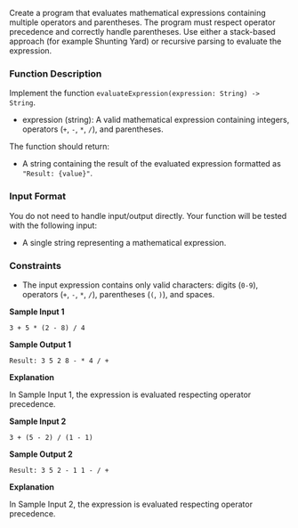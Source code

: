 Create a program that evaluates mathematical expressions containing multiple operators and parentheses. The program must respect operator precedence and correctly handle parentheses. Use either a stack-based approach (for example Shunting Yard) or recursive parsing to evaluate the expression.

### Function Description
Implement the function `evaluateExpression(expression: String) -> String`.

- expression (string): A valid mathematical expression containing integers, operators (`+`, `-`, `*`, `/`), and parentheses.
  
The function should return:

- A string containing the result of the evaluated expression formatted as `"Result: {value}"`.

### Input Format

You do not need to handle input/output directly. Your function will be tested with the following input:

- A single string representing a mathematical expression.
  
### Constraints

- The input expression contains only valid characters: digits (`0-9`), operators (`+`, `-`, `*`, `/`), parentheses (`(`, `)`), and spaces.
  
**Sample Input 1**
```
3 + 5 * (2 - 8) / 4
```

**Sample Output 1**
```
Result: 3 5 2 8 - * 4 / +
```
**Explanation**

In Sample Input 1, the expression is evaluated respecting operator precedence.

**Sample Input 2**
```
3 + (5 - 2) / (1 - 1)
```

**Sample Output 2**
```
Result: 3 5 2 - 1 1 - / +
```
**Explanation**

In Sample Input 2, the expression is evaluated respecting operator precedence.
